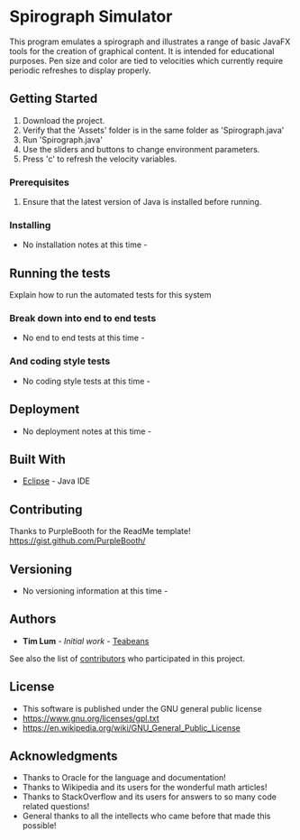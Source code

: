 # Spirograph Simulator

This program emulates a spirograph and illustrates a range of basic JavaFX tools for the creation of graphical content. It is intended for educational purposes. Pen size and color are tied to velocities which currently require periodic refreshes to display properly.

## Getting Started

1) Download the project.
2) Verify that the 'Assets' folder is in the same folder as 'Spirograph.java'
3) Run 'Spirograph.java'
4) Use the sliders and buttons to change environment parameters.
5) Press 'c' to refresh the velocity variables.

### Prerequisites

1) Ensure that the latest version of Java is installed before running.

### Installing

- No installation notes at this time -

## Running the tests

Explain how to run the automated tests for this system

### Break down into end to end tests

- No end to end tests at this time -

### And coding style tests

- No coding style tests at this time -

## Deployment

- No deployment notes at this time -

## Built With

* [Eclipse](http://www.eclipse.org/) - Java IDE

## Contributing

Thanks to PurpleBooth for the ReadMe template! https://gist.github.com/PurpleBooth/

## Versioning

- No versioning information at this time -

## Authors

* **Tim Lum** - *Initial work* - [Teabeans](https://github.com/Teabeans)

See also the list of [contributors](https://github.com/your/project/contributors) who participated in this project.

## License

 * This software is published under the GNU general public license
 * https://www.gnu.org/licenses/gpl.txt
 * https://en.wikipedia.org/wiki/GNU_General_Public_License

## Acknowledgments

* Thanks to Oracle for the language and documentation!
* Thanks to Wikipedia and its users for the wonderful math articles!
* Thanks to StackOverflow and its users for answers to so many code related questions!
* General thanks to all the intellects who came before that made this possible!

